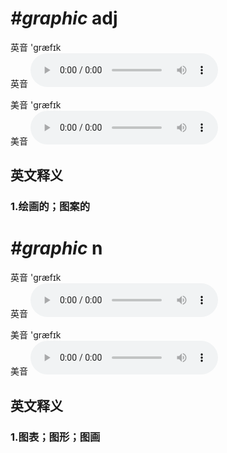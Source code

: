 # ***\#graphic*** adj
英音 'ɡræfɪk  
英音
<audio src="./media/graphic1_AAC.aac" controls="controls"></audio>

美音 'ɡræfɪk  
美音
<audio src="./media/graphic2_AAC.aac" controls="controls"></audio>



  

英文释义
---
### 1.**绘画的；图案的**  


# ***\#graphic*** n
英音 'ɡræfɪk  
英音
<audio src="./media/graphic1_AAC.aac" controls="controls"></audio>

美音 'ɡræfɪk  
美音
<audio src="./media/graphic2_AAC.aac" controls="controls"></audio>



  

英文释义
---
### 1.**图表；图形；图画**  


